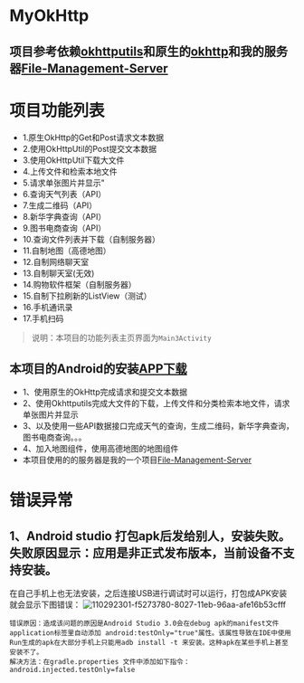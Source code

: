 # MyOkHttp

## 项目参考依赖[**okhttputils**](https://github.com/hongyangAndroid/okhttputils)和原生的[okhttp](https://github.com/square/okhttp)和我的服务器[File-Management-Server](https://github.com/ZhangHeng0805/File-Management-Server)
# 项目功能列表
* 1.原生OkHttp的Get和Post请求文本数据
* 2.使用OkHttpUtil的Post提交文本数据
* 3.使用OkHttpUtil下载大文件
* 4.上传文件和检索本地文件
* 5.请求单张图片并显示"
* 6.查询天气列表（API）
* 7.生成二维码（API）
* 8.新华字典查询（API）
* 9.图书电商查询（API）
* 10.查询文件列表并下载（自制服务器）
* 11.自制地图（高德地图）
* 12.自制网络聊天室
* 13.自制聊天室(无效)
* 14.购物软件框架（自制服务器）
* 15.自制下拉刷新的ListView（测试）
* 16.手机通讯录
* 17.手机扫码
> 说明：本项目的功能列表主页界面为```Main3Activity```
## 本项目的Android的安装[APP下载](https://github.com/ZhangHeng0805/MyOkHttp/releases/download/V1-3.26/MyOkHttp_V1-3.26.apk)
* 1、使用原生的OkHttp完成请求和提交文本数据
* 2、使用Okhttputils完成大文件的下载，上传文件和分类检索本地文件，请求单张图片并显示
* 3、以及使用一些API数据接口完成天气的查询，生成二维码，新华字典查询，图书电商查询。。。
* 4、加入地图组件，使用高德地图的地图组件
* 本项目使用的的服务器是我的一个项目[File-Management-Server](https://github.com/ZhangHeng0805/File-Management-Server)
# 错误异常         
## 1、Android studio 打包apk后发给别人，安装失败。失败原因显示：应用是非正式发布版本，当前设备不支持安装。
在自己手机上也无法安装，之后连接USB进行调试时可以运行，打包成APK安装就会显示下图错误：
![110292301-f5273780-8027-11eb-96aa-afe16b53cfff](https://user-images.githubusercontent.com/74289276/110292703-9910e300-8028-11eb-926c-51ab608d97f6.png)
```text
错误原因：造成该问题的原因是Android Studio 3.0会在debug apk的manifest文件application标签里自动添加 android:testOnly="true"属性。该属性导致在IDE中使用Run生成的apk在大部分手机上只能用adb install -t 来安装。这种apk在某些手机上甚至安装不了。
解决方法：在gradle.properties 文件中添加如下指令：android.injected.testOnly=false
```
